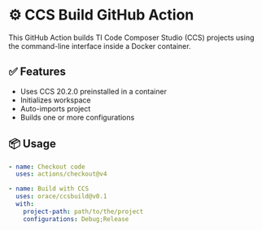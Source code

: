 # ⚙️ CCS Build GitHub Action

This GitHub Action builds TI Code Composer Studio (CCS) projects using the command-line interface inside a Docker container.

## ✅ Features

- Uses CCS 20.2.0 preinstalled in a container
- Initializes workspace
- Auto-imports project
- Builds one or more configurations

## 📦 Usage

```yaml
- name: Checkout code
  uses: actions/checkout@v4

- name: Build with CCS
  uses: orace/ccsbuild@v0.1
  with:
    project-path: path/to/the/project
    configurations: Debug;Release
